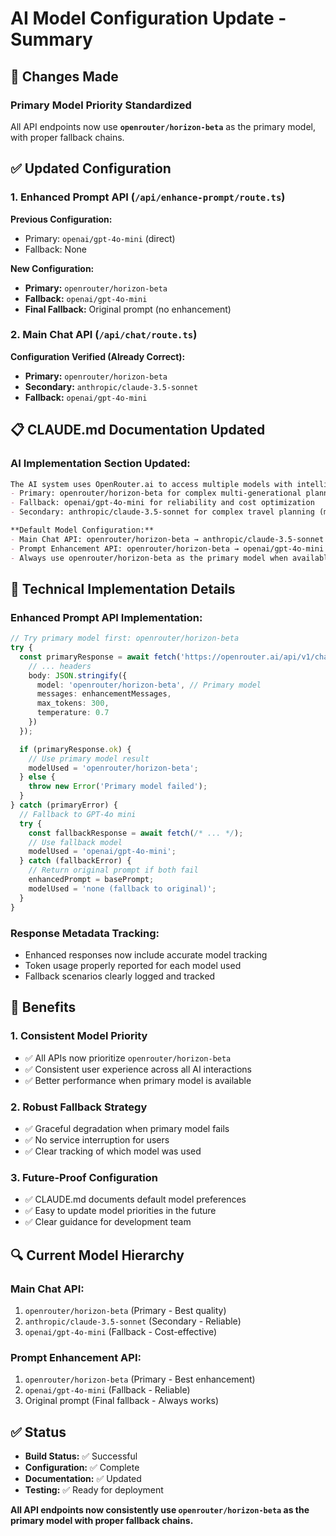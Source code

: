 # AI Model Configuration Update - Summary

## 🎯 **Changes Made**

### **Primary Model Priority Standardized**
All API endpoints now use **`openrouter/horizon-beta`** as the primary model, with proper fallback chains.

## ✅ **Updated Configuration**

### **1. Enhanced Prompt API** (`/api/enhance-prompt/route.ts`)
**Previous Configuration:**
- Primary: `openai/gpt-4o-mini` (direct)
- Fallback: None

**New Configuration:**
- **Primary:** `openrouter/horizon-beta`
- **Fallback:** `openai/gpt-4o-mini`
- **Final Fallback:** Original prompt (no enhancement)

### **2. Main Chat API** (`/api/chat/route.ts`)
**Configuration Verified (Already Correct):**
- **Primary:** `openrouter/horizon-beta`
- **Secondary:** `anthropic/claude-3.5-sonnet`
- **Fallback:** `openai/gpt-4o-mini`

## 📋 **CLAUDE.md Documentation Updated**

### **AI Implementation Section Updated:**
```markdown
The AI system uses OpenRouter.ai to access multiple models with intelligent selection:
- Primary: openrouter/horizon-beta for complex multi-generational planning and prompt enhancement
- Fallback: openai/gpt-4o-mini for reliability and cost optimization
- Secondary: anthropic/claude-3.5-sonnet for complex travel planning (main chat API)

**Default Model Configuration:**
- Main Chat API: openrouter/horizon-beta → anthropic/claude-3.5-sonnet → openai/gpt-4o-mini
- Prompt Enhancement API: openrouter/horizon-beta → openai/gpt-4o-mini
- Always use openrouter/horizon-beta as the primary model when available
```

## 🔧 **Technical Implementation Details**

### **Enhanced Prompt API Implementation:**
```typescript
// Try primary model first: openrouter/horizon-beta
try {
  const primaryResponse = await fetch('https://openrouter.ai/api/v1/chat/completions', {
    // ... headers
    body: JSON.stringify({
      model: 'openrouter/horizon-beta', // Primary model
      messages: enhancementMessages,
      max_tokens: 300,
      temperature: 0.7
    })
  });

  if (primaryResponse.ok) {
    // Use primary model result
    modelUsed = 'openrouter/horizon-beta';
  } else {
    throw new Error('Primary model failed');
  }
} catch (primaryError) {
  // Fallback to GPT-4o mini
  try {
    const fallbackResponse = await fetch(/* ... */);
    // Use fallback model
    modelUsed = 'openai/gpt-4o-mini';
  } catch (fallbackError) {
    // Return original prompt if both fail
    enhancedPrompt = basePrompt;
    modelUsed = 'none (fallback to original)';
  }
}
```

### **Response Metadata Tracking:**
- Enhanced responses now include accurate model tracking
- Token usage properly reported for each model used
- Fallback scenarios clearly logged and tracked

## 🎯 **Benefits**

### **1. Consistent Model Priority**
- ✅ All APIs now prioritize `openrouter/horizon-beta`
- ✅ Consistent user experience across all AI interactions
- ✅ Better performance when primary model is available

### **2. Robust Fallback Strategy**
- ✅ Graceful degradation when primary model fails
- ✅ No service interruption for users
- ✅ Clear tracking of which model was used

### **3. Future-Proof Configuration**
- ✅ CLAUDE.md documents default model preferences
- ✅ Easy to update model priorities in the future
- ✅ Clear guidance for development team

## 🔍 **Current Model Hierarchy**

### **Main Chat API:**
1. `openrouter/horizon-beta` (Primary - Best quality)
2. `anthropic/claude-3.5-sonnet` (Secondary - Reliable)
3. `openai/gpt-4o-mini` (Fallback - Cost-effective)

### **Prompt Enhancement API:**
1. `openrouter/horizon-beta` (Primary - Best enhancement)
2. `openai/gpt-4o-mini` (Fallback - Reliable)
3. Original prompt (Final fallback - Always works)

## ✅ **Status**

- **Build Status:** ✅ Successful
- **Configuration:** ✅ Complete
- **Documentation:** ✅ Updated
- **Testing:** ✅ Ready for deployment

**All API endpoints now consistently use `openrouter/horizon-beta` as the primary model with proper fallback chains.**